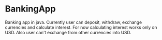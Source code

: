 # BankingApp
Banking app in java.
Currently user can deposit, withdraw, exchange currencies and calculate interest. For now calculating interest works only on USD. Also user can't exchange from other currencies into USD.
